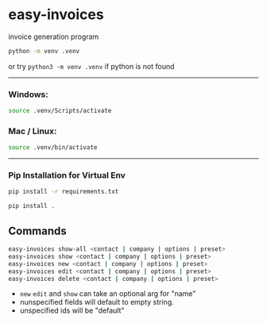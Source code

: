 # easy-invoices

invoice generation program

```bash
python -m venv .venv
```
or try `python3 -m venv .venv` if python is not found

___

### Windows:
```bash
source .venv/Scripts/activate
```

### Mac / Linux:
```bash
source .venv/bin/activate
```

___

### Pip Installation for Virtual Env
```bash
pip install -r requirements.txt
```

```bash
pip install .
```

## Commands

```bash
easy-invoices show-all <contact | company | options | preset>
easy-invoices show <contact | company | options | preset>
easy-invoices new <contact | company | options | preset>
easy-invoices edit <contact | company | options | preset>
easy-invoices delete <contact | company | options | preset>
```

- `new` `edit` and `show` can take an optional arg for "name"
- nunspecified fields will default to empty string.
- unspecified ids will be "default"
